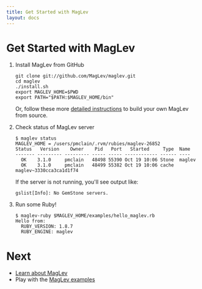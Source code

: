 ```yaml
---
title: Get Started with MagLev
layout: docs
---
```


# Get Started with MagLev

1. Install MagLev from GitHub

       git clone git://github.com/MagLev/maglev.git
       cd maglev
       ./install.sh
       export MAGLEV_HOME=$PWD
       export PATH="$PATH:$MAGLEV_HOME/bin"

   Or, follow these more [detailed instructions](/docs/build.html) to build
   your own MagLev from source.

1. Check status of MagLev server

       $ maglev status
       MAGLEV_HOME = /users/pmclain/.rvm/rubies/maglev-26852
       Status   Version    Owner    Pid   Port   Started     Type  Name
       ------- --------- --------- ----- ----- ------------ ------ ----
         OK    3.1.0     pmclain   48498 55390 Oct 19 10:06 Stone  maglev
         OK    3.1.0     pmclain   48499 55382 Oct 19 10:06 cache  maglev~3330cca3ca1d1f74

   If the server is not running, you'll see output like:

       gslist[Info]: No GemStone servers.

1. Run some Ruby!

       $ maglev-ruby $MAGLEV_HOME/examples/hello_maglev.rb
       Hello from:
         RUBY_VERSION: 1.8.7
         RUBY_ENGINE: maglev

# Next

* [Learn about MagLev](/docs/learn.html)
* Play with the [MagLev examples](https://github.com/MagLev/maglev/tree/master/examples)

